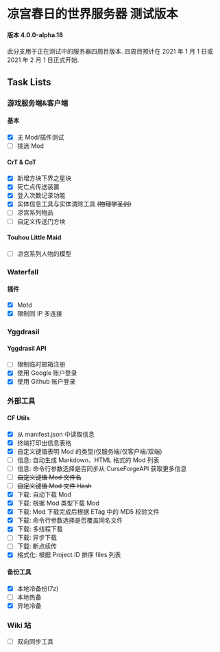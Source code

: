 # 凉宫春日的世界服务器 测试版本

#### 版本 4.0.0-alpha.18

此分支用于正在测试中的服务器四周目版本. 四周目预计在 2021 年 1 月 1 日或 2021 年 2 月 1 日正式开始.

## Task Lists

### 游戏服务端&客户端

#### 基本

-   [x] 无 Mod/插件测试
-   [ ] 挑选 Mod

#### CrT & CoT

-   [x] 新增方块下界之星块
-   [x] 死亡点传送装置
-   [x] 登入次数记录功能
-   [x] 实体信息工具与实体清除工具 ~~(物理学圣剑)~~
-   [ ] 凉宫系列物品
-   [ ] 自定义传送门方块

#### Touhou Little Maid

-   [ ] 凉宫系列人物的模型

### Waterfall

#### 插件

-   [x] Motd
-   [x] 限制同 IP 多连接

### Yggdrasil

#### Yggdrasil API

-   [ ] 限制临时邮箱注册
-   [x] 使用 Google 账户登录
-   [x] 使用 Github 账户登录

### 外部工具

#### CF Utils

-   [x] 从 manifest.json 中读取信息
-   [x] 终端打印出信息表格
-   [x] 自定义键值表明 Mod 的类型(仅服务端/仅客户端/双端)
-   [ ] 信息: 自动生成 Markdown、HTML 格式的 Mod 列表
-   [ ] 信息: 命令行参数选择是否同步从 CurseForgeAPI 获取更多信息
-   [ ] ~~自定义键值 Mod 文件名~~
-   [ ] ~~自定义键值 Mod 文件 Hash~~
-   [x] 下载: 自动下载 Mod
-   [x] 下载: 根据 Mod 类型下载 Mod
-   [x] 下载: Mod 下载完成后根据 ETag 中的 MD5 校验文件
-   [x] 下载: 命令行参数选择是否覆盖同名文件
-   [x] 下载: 多线程下载
-   [ ] 下载: 异步下载
-   [ ] 下载: 断点续传
-   [x] 格式化: 根据 Project ID 排序 files 列表

#### 备份工具

-   [x] 本地冷备份(7z)
-   [ ] 本地热备
-   [x] 异地冷备

### Wiki 站

-   [ ] 双向同步工具
